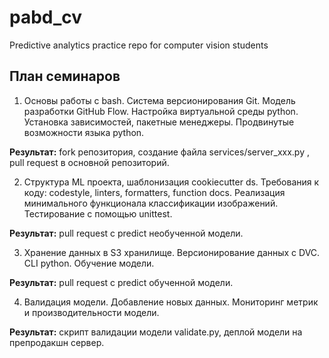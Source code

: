# pabd_cv
Predictive analytics practice repo for computer vision students

## План семинаров

1. Основы работы с bash. 
Система версионирования Git.
Модель разработки GitHub Flow. 
Настройка виртуальной среды python. 
Установка зависимостей, пакетные менеджеры. 
Продвинутые возможности языка python.  

**Результат:** fork репозитория, создание файла services/server_xxx.py , pull request в основной репозиторий.   

2. Структура ML проекта, шаблонизация cookiecutter ds. 
Требования к коду: codestyle, linters, formatters, function docs. 
Реализация минимального функционала классификации изображений. 
Тестирование с помощью unittest. 

**Результат:**  pull request c predict необученной модели.

3. Хранение данных в S3 хранилище. 
Версионирование данных с DVC. 
CLI python. 
Обучение модели. 

**Результат:** pull request c predict обученной модели.


4. Валидация модели. 
Добавление новых данных. 
Мониторинг метрик и производительности модели.  

**Результат:** скрипт валидации модели validate.py, деплой модели на препродакшн сервер.   
